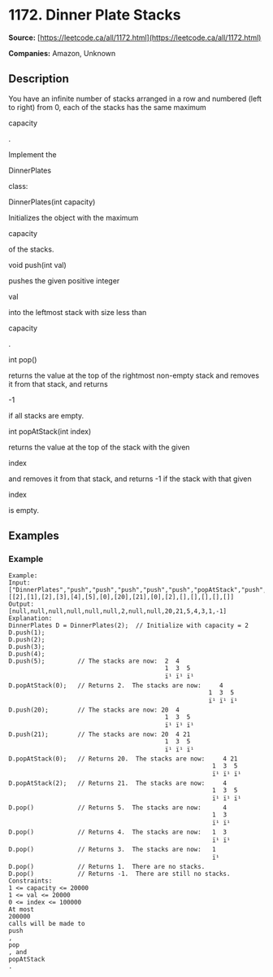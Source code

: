 # 1172. Dinner Plate Stacks

**Source:** [https://leetcode.ca/all/1172.html](https://leetcode.ca/all/1172.html)

**Companies:** Amazon, Unknown

## Description

You have an infinite number of stacks arranged in a row and numbered (left to right) from 0,
        each of the stacks has the same maximum

capacity

.

Implement the

DinnerPlates

class:

DinnerPlates(int capacity)

Initializes the object with the maximum

capacity

of the stacks.

void push(int val)

pushes the given positive integer

val

into the leftmost stack with size less than

capacity

.

int pop()

returns the value at the top of the rightmost non-empty
            stack and removes it from that stack, and returns

-1

if all stacks are
            empty.

int popAtStack(int index)

returns the value at the top of the stack
            with the given

index

and removes it from that stack, and returns -1 if the
            stack with that given

index

is empty.

## Examples

### Example

```
Example:
Input:
["DinnerPlates","push","push","push","push","push","popAtStack","push","push","popAtStack","popAtStack","pop","pop","pop","pop","pop"]
[[2],[1],[2],[3],[4],[5],[0],[20],[21],[0],[2],[],[],[],[],[]]
Output:
[null,null,null,null,null,null,2,null,null,20,21,5,4,3,1,-1]
Explanation:
DinnerPlates D = DinnerPlates(2);  // Initialize with capacity = 2
D.push(1);
D.push(2);
D.push(3);
D.push(4);
D.push(5);         // The stacks are now:  2  4
                                           1  3  5
                                           ï¹ ï¹ ï¹
D.popAtStack(0);   // Returns 2.  The stacks are now:     4
                                                       1  3  5
                                                       ï¹ ï¹ ï¹
D.push(20);        // The stacks are now: 20  4
                                           1  3  5
                                           ï¹ ï¹ ï¹
D.push(21);        // The stacks are now: 20  4 21
                                           1  3  5
                                           ï¹ ï¹ ï¹
D.popAtStack(0);   // Returns 20.  The stacks are now:     4 21
                                                        1  3  5
                                                        ï¹ ï¹ ï¹
D.popAtStack(2);   // Returns 21.  The stacks are now:     4
                                                        1  3  5
                                                        ï¹ ï¹ ï¹
D.pop()            // Returns 5.  The stacks are now:      4
                                                        1  3
                                                        ï¹ ï¹
D.pop()            // Returns 4.  The stacks are now:   1  3
                                                        ï¹ ï¹
D.pop()            // Returns 3.  The stacks are now:   1
                                                        ï¹
D.pop()            // Returns 1.  There are no stacks.
D.pop()            // Returns -1.  There are still no stacks.
Constraints:
1 <= capacity <= 20000
1 <= val <= 20000
0 <= index <= 100000
At most
200000
calls will be made to
push
,
pop
, and
popAtStack
.
```

